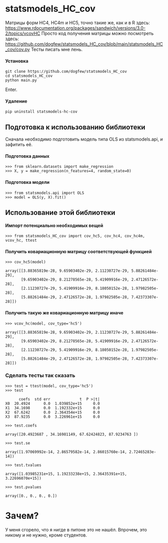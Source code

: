 # statsmodels_HC_cov
Матрицы форм HC4, HC4m и HC5, точно такие же, как и в R здесь: https://www.rdocumentation.org/packages/sandwich/versions/3.0-2/topics/vcovHC
Просто код получения матрицы можно посмотреть здесь: https://github.com/dogfew/statsmodels_HC_cov/blob/main/statsmodels_HC_cov/cov.py
Тесты писать мне лень. 

#### Установка
```
git clone https://github.com/dogfew/statsmodels_HC_cov
cd statsmodels_HC_cov
python main.py 
```
Enter.
#### Удаление
```
pip uninstall statsmodels-hc-cov
```
## Подготовка к использованию библиотеки

Сначала необходимо подготовить модель типа OLS из statsmodels.api, и зафитить её.

#### Подготовка данных
```
>>> from sklearn.datasets import make_regression
>>> X, y = make_regression(n_features=4, random_state=0)
```
#### Подготовка модели
```
>>> from statsmodels.api import OLS
>>> model = OLS(y, X).fit()
```

## Использование этой библиотеки
#### Импорт потенциально необходимых вещей
```
>>> from statsmodels_HC_cov import cov_hc5, cov_hc4, cov_hc4m, vcov_hc, ttest
```
#### Получить ковариационную матрицу соответствующей функцией
```
>>> cov_hc5(model)

array([[3.88365819e-28, 9.65903402e-29, 2.11230727e-29, 5.88261484e-29],
       [9.65903402e-29, 8.21278565e-28, 5.41909916e-29, 2.47126572e-28],
       [2.11230727e-29, 5.41909916e-29, 8.18050152e-28, 1.97982505e-28],
       [5.88261484e-29, 2.47126572e-28, 1.97982505e-28, 7.42373307e-28]])
```
#### Получить такую же ковариационную матрицу иначе
```
>>> vcov_hc(model, cov_type='hc5')

array([[3.88365819e-28, 9.65903402e-29, 2.11230727e-29, 5.88261484e-29],
       [9.65903402e-29, 8.21278565e-28, 5.41909916e-29, 2.47126572e-28],
       [2.11230727e-29, 5.41909916e-29, 8.18050152e-28, 1.97982505e-28],
       [5.88261484e-29, 2.47126572e-28, 1.97982505e-28, 7.42373307e-28]])
```

### Сделать тесты так сказать
```
>>> test = ttest(model, cov_type='hc5')
>>> test

      coefs  std err             t  P >|t|
X0  20.4924      0.0  1.039852e+15     0.0
X1  34.1698      0.0  1.192332e+15     0.0
X2  67.6242      0.0  2.364354e+15     0.0
X3  87.9235      0.0  3.226961e+15     0.0

>>> test.coefs 

array([20.4923687 , 34.16981149, 67.62424823, 87.9234763 ])

>>> test.se

array([1.97069992e-14, 2.86579582e-14, 2.86015760e-14, 2.72465283e-14])

>>> test.tvalues

array([1.03985231e+15, 1.19233238e+15, 2.36435391e+15, 3.22696070e+15])

>>> test.pvalues 

array([0., 0., 0., 0.])
```
# Зачем?

У меня сгорело, что я нигде в питоне это не нашёл. Впрочем, это никому и не нужно, кроме студентов.
